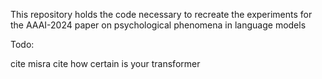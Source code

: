 This repository holds the code necessary to recreate the experiments for the AAAI-2024 paper on psychological phenomena in language models


Todo: 

cite misra 
cite how certain is your transformer

